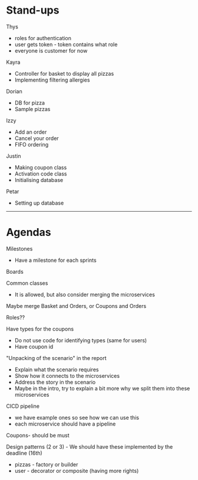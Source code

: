 # Stand-ups
Thys
- roles for authentication
- user gets token - token contains what role
- everyone is customer for now

Kayra
- Controller for basket to display all pizzas
- Implementing filtering allergies

Dorian
- DB for pizza
- Sample pizzas

Izzy
- Add an order
- Cancel your order
- FIFO ordering

Justin
- Making coupon class
- Activation code class
- Initialising database

Petar
- Setting up database

-----------------------------------------------------------------------
# Agendas

Milestones
- Have a milestone for each sprints

Boards

Common classes
- It is allowed, but also consider merging the microservices

Maybe merge Basket and Orders, or Coupons and Orders

Roles??

Have types for the coupons
- Do not use code for identifying types (same for users)
- Have coupon id

"Unpacking of the scenario" in the report
- Explain what the scenario requires
- Show how it connects to the microservices
- Address the story in the scenario
- Maybe in the intro, try to explain a bit more why we split them into these microservices

CICD pipeline
- we have example ones so see how we can use this
- each microservice should have a pipeline

Coupons- should be must

Design patterns (2 or 3) - We should have these implemented by the deadline (16th)
- pizzas - factory or builder
- user - decorator or composite (having more rights)